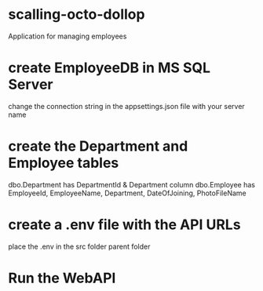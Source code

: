 # scalling-octo-dollop
Application for managing employees
# create EmployeeDB in MS SQL Server
change the connection string in the appsettings.json file with your server name
# create the Department and Employee tables
dbo.Department has DepartmentId & Department column
dbo.Employee has EmployeeId, EmployeeName, Department, DateOfJoining, PhotoFileName
# create a .env file with the API URLs
place the .env in the src folder parent folder
# Run the WebAPI

